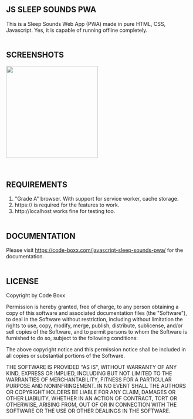 ## JS SLEEP SOUNDS PWA
This is a Sleep Sounds Web App (PWA) made in pure HTML, CSS, Javascript. Yes, it is capable of running offline completely.
<br><br>

## SCREENSHOTS
<p float="left">
  <img width="250" style="inline-block" src="https://github.com/code-boxx/js-sleep-sounds-pwa/blob/main/assets/sleeps-sounds-pwa.png">
</p><br>

## REQUIREMENTS
1) "Grade A" browser. With support for service worker, cache storage.
2) https:// is required for the features to work.
3) http://localhost works fine for testing too.
<br><br>

## DOCUMENTATION
Please visit https://code-boxx.com/javascript-sleep-sounds-pwa/ for the documentation.
<br><br>

## LICENSE
Copyright by Code Boxx

Permission is hereby granted, free of charge, to any person obtaining a copy
of this software and associated documentation files (the "Software"), to deal
in the Software without restriction, including without limitation the rights
to use, copy, modify, merge, publish, distribute, sublicense, and/or sell
copies of the Software, and to permit persons to whom the Software is
furnished to do so, subject to the following conditions:

The above copyright notice and this permission notice shall be included in all
copies or substantial portions of the Software.

THE SOFTWARE IS PROVIDED "AS IS", WITHOUT WARRANTY OF ANY KIND, EXPRESS OR
IMPLIED, INCLUDING BUT NOT LIMITED TO THE WARRANTIES OF MERCHANTABILITY,
FITNESS FOR A PARTICULAR PURPOSE AND NONINFRINGEMENT. IN NO EVENT SHALL THE
AUTHORS OR COPYRIGHT HOLDERS BE LIABLE FOR ANY CLAIM, DAMAGES OR OTHER
LIABILITY, WHETHER IN AN ACTION OF CONTRACT, TORT OR OTHERWISE, ARISING FROM,
OUT OF OR IN CONNECTION WITH THE SOFTWARE OR THE USE OR OTHER DEALINGS IN THE
SOFTWARE.